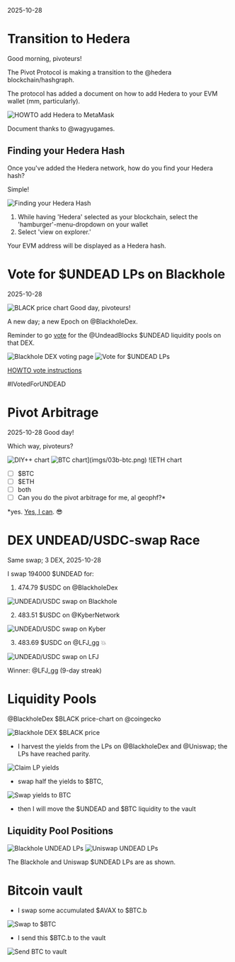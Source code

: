 2025-10-28

# Transition to Hedera

Good morning, pivoteurs!

The Pivot Protocol is making a transition to the @hedera  blockchain/hashgraph.

The protocol has added a document on how to add Hedera to your EVM wallet (mm, particularly).

![HOWTO add Hedera to MetaMask](imgs/01a-howto-hedera.png)

Document thanks to @wagyugames.

## Finding your Hedera Hash

Once you've added the Hedera network, how do you find your Hedera hash?

Simple!

![Finding your Hedera Hash](imgs/01b-hedera-hash.png)

1. While having 'Hedera' selected as your blockchain, select the 'hamburger'-menu-dropdown on your wallet
2. Select 'view on explorer.'

Your EVM address will be displayed as a Hedera hash.
# Vote for $UNDEAD LPs on Blackhole 

2025-10-28 

![BLACK price chart](imgs/02a-black.png) Good day, pivoteurs! 

A new day; a new Epoch on @BlackholeDex. 

Reminder to go [vote](https://blackhole.xyz/vote) for the @UndeadBlocks $UNDEAD liquidity pools on that DEX. 

![Blackhole DEX voting page](imgs/02b-vote.png) 
![Vote for $UNDEAD LPs](imgs/02c-voted.png) 

[HOWTO vote instructions](https://x.com/pivocateur/status/1945637734682341791) 

#IVotedForUNDEAD 

# Pivot Arbitrage 

2025-10-28 Good day! 

Which way, pivoteurs? 

![DIY++ chart](imgs/03a-diy.png) 
![$BTC chart](imgs/03b-btc.png) 
![$ETH chart](imgs/03c-eth.png) 

- [ ] $BTC 
- [ ] $ETH 
- [ ] both 
- [ ] Can you do the pivot arbitrage for me, al geophf?* 

*yes. [Yes, I can](https://pivoteur.github.io/diy.html?t1=BTC&t2=ETH). 😎 

# DEX UNDEAD/USDC-swap Race 

Same swap; 3 DEX, 2025-10-28 

I swap 194000 $UNDEAD for: 

1. 474.79 $USDC on @BlackholeDex 

![UNDEAD/USDC swap on Blackhole](imgs/04a-blackhole.png) 

2. 483.51 $USDC on @KyberNetwork 

![UNDEAD/USDC swap on Kyber](imgs/04b-kyber.png) 

3. 483.69 $USDC on @LFJ_gg 💥 

![UNDEAD/USDC swap on LFJ](imgs/04c-lfj.png) 


Winner: @LFJ_gg (9-day streak) 


# Liquidity Pools 

@BlackholeDex $BLACK price-chart on @coingecko 

![Blackhole DEX $BLACK price](imgs/05a-black.png) 

* I harvest the yields from the LPs on @BlackholeDex and @Uniswap; the LPs have reached parity. 

![Claim LP yields](imgs/05b-claim.png) 

* swap half the yields to $BTC, 

![Swap yields to BTC](imgs/05c-swap.png) 

* then I will move the $UNDEAD and $BTC liquidity to the vault 


## Liquidity Pool Positions 

![Blackhole UNDEAD LPs](imgs/06a-blackhole-lps.png) 
![Uniswap UNDEAD LPs](imgs/06b-uniswap-lps.png) 

The Blackhole and Uniswap $UNDEAD LPs are as shown. 

# Bitcoin vault 

* I swap some accumulated $AVAX to $BTC.b 

![Swap to $BTC](imgs/07a-swap.png) 

* I send this $BTC.b to the vault 

![Send BTC to vault](imgs/07b-sned.png) 


